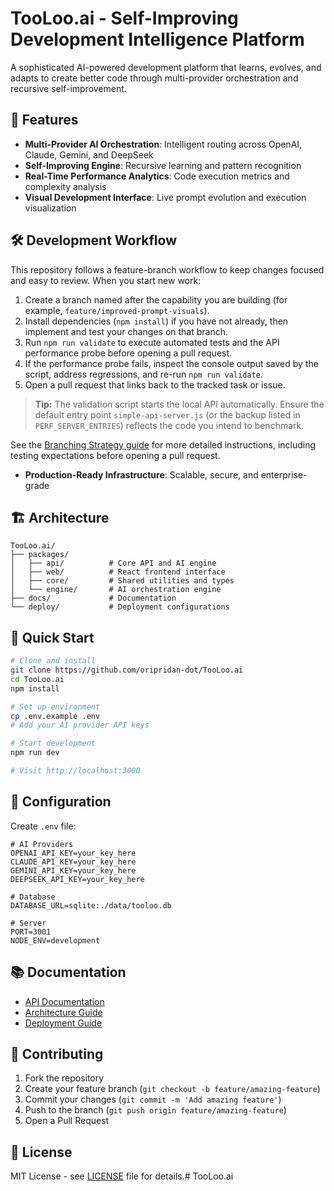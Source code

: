 # TooLoo.ai - Self-Improving Development Intelligence Platform

A sophisticated AI-powered development platform that learns, evolves, and adapts to create better code through multi-provider orchestration and recursive self-improvement.

## 🚀 Features

- **Multi-Provider AI Orchestration**: Intelligent routing across OpenAI, Claude, Gemini, and DeepSeek
- **Self-Improving Engine**: Recursive learning and pattern recognition
- **Real-Time Performance Analytics**: Code execution metrics and complexity analysis
- **Visual Development Interface**: Live prompt evolution and execution visualization

## 🛠️ Development Workflow

This repository follows a feature-branch workflow to keep changes focused and easy to review. When you start new work:

1. Create a branch named after the capability you are building (for example, `feature/improved-prompt-visuals`).
2. Install dependencies (`npm install`) if you have not already, then implement and test your changes on that branch.
3. Run `npm run validate` to execute automated tests and the API performance probe before opening a pull request.
4. If the performance probe fails, inspect the console output saved by the script, address regressions, and re-run `npm run validate`.
5. Open a pull request that links back to the tracked task or issue.

> **Tip:** The validation script starts the local API automatically. Ensure the default entry point `simple-api-server.js` (or the backup listed in `PERF_SERVER_ENTRIES`) reflects the code you intend to benchmark.

See the [Branching Strategy guide](docs/branching-strategy.md) for more detailed instructions, including testing expectations before opening a pull request.

- **Production-Ready Infrastructure**: Scalable, secure, and enterprise-grade

## 🏗️ Architecture

```
TooLoo.ai/
├── packages/
│   ├── api/          # Core API and AI engine
│   ├── web/          # React frontend interface
│   ├── core/         # Shared utilities and types
│   └── engine/       # AI orchestration engine
├── docs/             # Documentation
└── deploy/           # Deployment configurations
```

## 🚦 Quick Start

```bash
# Clone and install
git clone https://github.com/oripridan-dot/TooLoo.ai
cd TooLoo.ai
npm install

# Set up environment
cp .env.example .env
# Add your AI provider API keys

# Start development
npm run dev

# Visit http://localhost:3000
```

## 🔧 Configuration

Create `.env` file:
```env
# AI Providers
OPENAI_API_KEY=your_key_here
CLAUDE_API_KEY=your_key_here
GEMINI_API_KEY=your_key_here
DEEPSEEK_API_KEY=your_key_here

# Database
DATABASE_URL=sqlite:./data/tooloo.db

# Server
PORT=3001
NODE_ENV=development
```

## 📚 Documentation

- [API Documentation](./docs/api.md)
- [Architecture Guide](./docs/architecture.md)
- [Deployment Guide](./docs/deployment.md)

## 🤝 Contributing

1. Fork the repository
2. Create your feature branch (`git checkout -b feature/amazing-feature`)
3. Commit your changes (`git commit -m 'Add amazing feature'`)
4. Push to the branch (`git push origin feature/amazing-feature`)
5. Open a Pull Request

## 📄 License

MIT License - see [LICENSE](LICENSE) file for details.# TooLoo.ai
